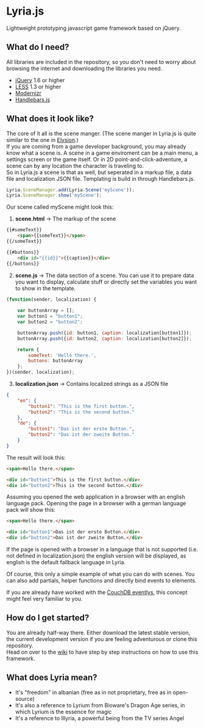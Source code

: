Lyria.js
========
Lightweight prototyping javascript game framework based on jQuery. 

What do I need?
---------------
All libraries are included in the repository, so you don't need to worry about browsing the internet and downloading the libraries you need.

* [jQuery](http://jquery.com/) 1.6 or higher
* [LESS](http://lesscss.org/) 1.3 or higher
* [Modernizr](http://modernizr.com/)
* [Handlebars.js](http://handlebarsjs.com/)


What does it look like?
-----------------------

The core of it all is the scene manger. (The scene manger in Lyria.js is quite similar to the one in [Elysion](https://github.com/freezedev/elysion).)  
If you are coming from a game developer background, you may already know what a scene is. A scene in a game enviroment can be a main menu, a settings screen or the game itself. Or in 2D point-and-click-adventure, a scene can by any location the character is traveling to.  
So in Lyria.js a scene is that as well, but seperated in a markup file, a data file and localization JSON file. Templating is build in through Handlebars.js.

```javascript
Lyria.SceneManager.add(Lyria.Scene('myScene'));
Lyria.SceneManager.show('myScene');
```

Our scene called myScene might look this:  

1) **scene.html** -> The markup of the scene  

```html
{{#someText}}
	<span>{{someText}}</span>
{{/someText}}

{{#buttons}}
	<div id="{{id}}">{{caption}}</div>
{{/buttons}}
```

2) **scene.js** -> The data section of a scene. You can use it to prepare data you want to display, calculate stuff or directly set the variables you want to show in the template.

```javascript
(function(sender, localization) {
	
	var buttonArray = [];
	var button1 = "button1";
	var button2 = "button2";

	buttonArray.push({id: button1, caption: localization[button1]});
	buttonArray.push({id: button2, caption: localization[button2]});

	return {
		someText: 'Hello there.',
		buttons: buttonArray
	};
})(sender, localization);
```

3) **localization.json** -> Contains localized strings as a JSON file

```json
{
	"en": {
		"button1": "This is the first button.",
		"button2": "This is the second button."
	},
	"de": {
		"button1": "Das ist der erste Button.",
		"button2": "Das ist der zweite Button."
	}
}
```

The result will look this:

```html
<span>Hello there.</span>

<div id="button1">This is the first button.</div>
<div id="button2">This is the second button.</div>
```

Assuming you opened the web application in a browser with an english language pack. Opening the page in a browser with a german language pack will show this:

```html
<span>Hello there.</span>

<div id="button1">Das ist der erste Button.</div>
<div id="button2">Das ist der zweite Button.</div>
```

If the page is opened with a browser in a language that is not supported (i.e. not defined in localization.json) the english version will be displayed, as english is the default fallback language in Lyria.


Of course, this only a simple example of what you can do with scenes. You can also add partials, helper functions and directly bind events to elements.


If you are already have worked with the [CouchDB eventlys](https://github.com/jchris/evently), this concept might feel very familiar to you.


How do I get started?
---------------------

You are already half-way there. Either download the latest stable version, the current development version if you are feeling adventurous or clone this repository.  
Head on over to the [wiki](https://github.com/freezedev/Lyria.js/wiki) to have step by step instructions on how to use this framework.


What does Lyria mean?
---------------------
* It's "freedom" in albanian (free as in not proprietary, free as in open-source)
* It's also a reference to Lyrium from Bioware's Dragon Age series, in which Lyrium is the essence for magic
* It's a reference to Illyria, a powerful being from the TV series Angel
	
